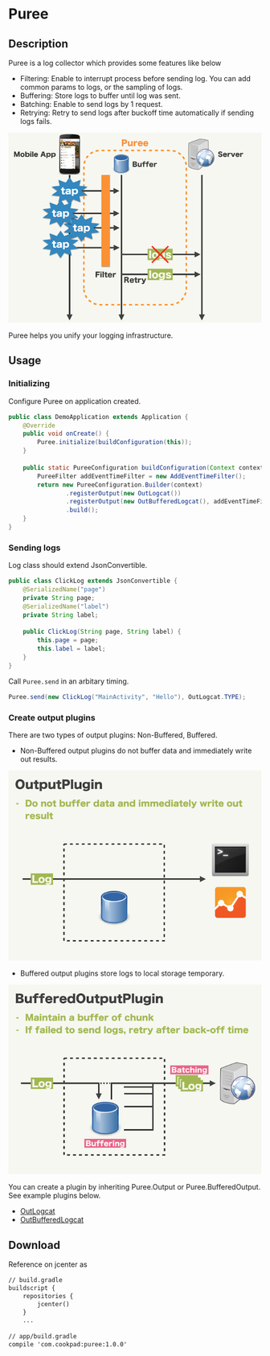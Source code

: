 Puree
====

## Description

Puree is a log collector which provides some features like below

- Filtering: Enable to interrupt process before sending log. You can add common params to logs, or the sampling of logs.
- Buffering: Store logs to buffer until log was sent.
- Batching: Enable to send logs by 1 request.
- Retrying: Retry to send logs after buckoff time automatically if sending logs fails.

![](./images/overview.png)

Puree helps you unify your logging infrastructure.

## Usage

### Initializing

Configure Puree on application created.

```java
public class DemoApplication extends Application {
    @Override
    public void onCreate() {
        Puree.initialize(buildConfiguration(this));
    }

    public static PureeConfiguration buildConfiguration(Context context) {
        PureeFilter addEventTimeFilter = new AddEventTimeFilter();
        return new PureeConfiguration.Builder(context)
                .registerOutput(new OutLogcat())
                .registerOutput(new OutBufferedLogcat(), addEventTimeFilter)
                .build();
    }
}
```

### Sending logs

Log class should extend JsonConvertible.

```java
public class ClickLog extends JsonConvertible {
    @SerializedName("page")
    private String page;
    @SerializedName("label")
    private String label;

    public ClickLog(String page, String label) {
        this.page = page;
        this.label = label;
    }
}
```

Call `Puree.send` in an arbitary timing.

```java
Puree.send(new ClickLog("MainActivity", "Hello"), OutLogcat.TYPE);
```

### Create output plugins


There are two types of output plugins: Non-Buffered, Buffered.

- Non-Buffered output plugins do not buffer data and immediately write out results.

![](./images/output_plugin.png)

- Buffered output plugins store logs to local storage temporary.

![](./images/buffered_output_plugin.png)

You can create a plugin by inheriting Puree.Output or Puree.BufferedOutput. See example plugins below.

- [OutLogcat](https://github.com/rejasupotaro/Puree/blob/master/plugins%2Fsrc%2Fmain%2Fjava%2Fcom%2Fcookpad%2Fandroid%2Fpuree%2Fplugins%2FOutLogcat.java)
- [OutBufferedLogcat](https://github.com/rejasupotaro/Puree/blob/master/plugins%2Fsrc%2Fmain%2Fjava%2Fcom%2Fcookpad%2Fandroid%2Fpuree%2Fplugins%2FOutBufferedLogcat.java)

## Download

Reference on jcenter as

```
// build.gradle
buildscript {
    repositories {
        jcenter()
    }
    ...

// app/build.gradle
compile 'com.cookpad:puree:1.0.0'
```
